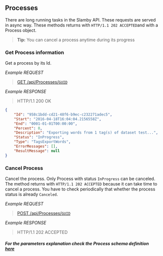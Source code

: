 ## Processes
There are long running tasks in the Slamby API. These requests are served in async way. These methods returns with `HTTP/1.1 202 ACCEPTED`and with a Process object.

> **Tip:** You can cancel a process anytime during its progress

### Get Process information
Get a process by its Id.

*Example REQUEST*
> [GET /api/Processes/`GUID`](#operation--api-Processes-get)

*Example RESPONSE*
> HTTP/1.1 200 OK
```JSON
{
    "Id": "958c1bdd-cd21-48f6-b9ec-c232271adec5",
    "Start": "2016-04-18T16:04:04.2156558Z",
    "End": "0001-01-01T00:00:00",
    "Percent": 0,
    "Description": "Exporting words from 1 tag(s) of dataset test...",
    "Status": "InProgress",
    "Type": "TagsExportWords",
    "ErrorMessages": [],
    "ResultMessage": null
}
```

### Cancel Process
Cancel the process. Only Process with status `InProgress` can be canceled. The method returns with `HTTP/1.1 202 ACCEPTED` because it can take time to cancel a process. You have to check periodically that whether the process status is already `Canceled`.

*Example REQUEST*
> [POST /api/Processes/`GUID`](#operation--api-Processes-Cancel-post)

*Example RESPONSE*
> HTTP/1.1 202 ACCEPTED

##### For the parameters explanation check the Process schema definition [here](#/definitions/Process)